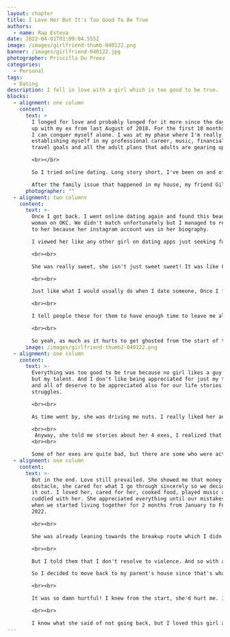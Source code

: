 ```yaml
---
layout: chapter
title: I Love Her But It's Too Good To Be True
authors:
  - name: Rap Esteva
date: 2022-04-01T01:09:04.555Z
image: /images/girlfriend-thumb-040122.png
banner: /images/girlfriend-040122.jpg
photographer: Priscilla Du Preez
categories:
  - Personal
tags:
  - Dating
description: I fell in love with a girl which is too good to be true.
blocks:
  - alignment: one column
    content:
      text: >
        I longed for love and probably longed for it more since the day I broke
        up with my ex from last August of 2018. For the first 18 months, I knew
        I can conquer myself alone. I was at my phase where I'm really
        establishing myself in my professional career, music, financial status,
        travel goals and all the adult plans that adults are gearing up for. 

        <br></br>

        So I tried online dating. Long story short, I've been on and off with this app and dated so many girls just trying to look for the perfect match. 

        After the family issue that happened in my house, my friend Gillan was so concerned I went on a Zambales breather. 
      photographer: ""
  - alignment: two columns
    content:
      text: >-
        Once I got back. I went online dating again and found this beautiful
        woman on OKC. We didn't match unfortunately but I managed to reach out
        to her because her instagram account was in her biography. 

        I viewed her like any other girl on dating apps just seeking for that Knight in Shining Armor until I found out she's really strong and was even more like a Knight than I am. But I never gave up and tried my luck to ask her out and wanted to show her how much of a Warrior I am.

        <br><br>

        She was really sweet, she isn't just sweet sweet! It was like Candy Sweet. She was also kind, caring and strong. She also tells you a lot of good stories. She loves travelling and coffee very much. She even earns double or probably triple the salary I was earnin and she lives alone. Which really made me anxious. 

        <br><br>

        Just like what I would usually do when I date someone, Once I feel a deeper feeling or I feel like I might not be able to take care of them, I tell them my life story and how I'm internally struggling on the identity I want to be.. The following includes: Me still living with my parents, no car, loves music which means less time for anything else, not much savings, tough family relationship and I am a mediocre programmer.

        <br><br>

        I tell people these for them to have enough time to leave me already and find someone else. But this girl never gave up and still sticked around. She loved me for who I am, and was even willing to let me live and grow with her, so that I can be away from my parents. I was really careful not to fall in love because when I do, I don't just give up on them and girls might be annoyed for the fact that I still hang on. 

        <br><br>

        So yeah, as much as it hurts to get ghosted from the start of the date, it's easier to move on that way. 
      image: /images/girlfriend-thumb2-040122.png
  - alignment: one column
    content:
      text: >-
        Everything was too good to be true because no girl likes a guy like me
        but my talent. And I don't like being appreciated for just my talent,
        and all of deserve to be appreciated also for our life stories and
        struggles.

        <br><br>

        As time went by, she was driving me nuts. I really liked her and my love language is affirmation. She confirms that she wants having me around and really considering to date me. But I felt like it wasn't enough.

        <br><br>
         Anyway, she told me stories about her 4 exes, I realized that she was scary. She is so straight with her decisions she's not noticing sometimes that she treats relationships like empty bottles. Meaning she'll date you since you are still full of things in that bottle, but once she finishes all of whats inside she'd throw it away.  Which got me holding back a bit.
        <br><br>

        Some of her exes are quite bad, but there are some who were actually quite ok. And I didn't really want to be part of a collection. I dated online just for the sake of finding a companion even just as a friend. Society and my situation has turned me very anxious about my future and I'm financially unstable. That's why I couldn't really commit since girls are more practical today. 
  - alignment: one column
    content:
      text: >-
        But in the end. Love still prevailed. She showed me that money isn't an
        obstacle, she cared for what I go through sincerely so we decided to try
        it out. I loved her, cared for her, cooked food, played music and
        cuddled with her. She appreciated everything until our mistakes happened
        when we started living together for 2 months from January to February of
        2022.

        <br><br>

        She was already leaning towards the breakup route which I didn't like. We always fight for love if you know that there is a way to solve things... Everything was ok until she stopped fighting her love for me and her parents have become suspicious thinking that I would hurt her physically. 

        <br><br>

        But I told them that I don't resolve to violence. And so with all these things happening, my heart was squished to the point that I couldn't think things through. I was literally crying for hours everyday. 

        So I decided to move back to my parent's house since that's what she wanted anyway. She even offered me to live with her but the label as bf / gf was off.

        <br><br>

        It was so damn hurtful! I knew from the start, she'd hurt me. I could still feel my heart like it's still crying up to this day. I wasn't a perfect man, I made mistakes. But she never gave us a chance to fix it together.

        <br><br>

        I know what she said of not going back, but I loved this girl and I'd rather die trying  than not try at all. She means the entire world to me.
---
```

